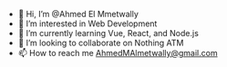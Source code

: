 - 👋 Hi, I’m @Ahmed El Mmetwally
- 👀 I’m interested in Web Development
- 🌱 I’m currently learning Vue, React, and Node.js
- 💞️ I’m looking to collaborate on Nothing ATM
- 📫 How to reach me AhmedMAlmetwally@gmail.com

<!---
AhmedMAlmetwally/AhmedMAlmetwally is a ✨ special ✨ repository because its `README.md` (this file) appears on your GitHub profile.
You can click the Preview link to take a look at your changes.
--->
